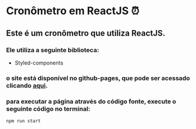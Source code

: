 # Cronômetro em ReactJS :alarm_clock:

## Este é um cronômetro que utiliza ReactJS.
### Ele utiliza a seguinte biblioteca:
+ Styled-components
### o site está disponível no github-pages, que pode ser acessado clicando [aqui](https://renatex314.github.io/timer-react/).
### para executar a página através do código fonte, execute o seguinte código no terminal: 
```
npm run start
```